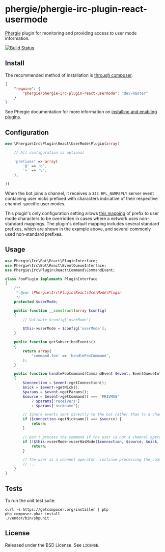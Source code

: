 # phergie/phergie-irc-plugin-react-usermode

[Phergie](http://github.com/phergie/phergie-irc-bot-react/) plugin for monitoring and providing access to user mode information.

[![Build Status](https://secure.travis-ci.org/phergie/phergie-irc-plugin-react-usermode.png?branch=master)](http://travis-ci.org/phergie/phergie-irc-plugin-react-usermode)

## Install

The recommended method of installation is [through composer](http://getcomposer.org).

```JSON
{
    "require": {
        "phergie/phergie-irc-plugin-react-usermode": "dev-master"
    }
}
```

See Phergie documentation for more information on
[installing and enabling plugins](https://github.com/phergie/phergie-irc-bot-react/wiki/Usage#plugins).

## Configuration

```php
new \Phergie\Irc\Plugin\React\UserMode\Plugin(array(

    // All configuration is optional

    'prefixes' => array(
        '@' => 'o',
        '+' => 'v',
    ),

))
```

When the bot joins a channel, it receives a `343 RPL_NAMREPLY` server event
containing user nicks prefixed with characters indicative of their respective
channel-specific user modes.

This plugin's only configuration setting allows
[this mapping](https://github.com/phergie/phergie-irc-plugin-react-usermode/blob/6ff691a2559c02b1b37ef555fc780b131898fe8a/src/Plugin.php#L40-46)
of prefix to user mode characters to be overridden in cases where a network
uses non-standard mappings. The plugin's default mapping includes several
standard prefixes, which are shown in the example above, and several commonly
used non-standard prefixes.

## Usage

```php
use Phergie\Irc\Bot\React\PluginInterface;
use Phergie\Irc\Bot\React\EventQueueInterface;
use Phergie\Irc\Plugin\React\Command\CommandEvent;

class FooPlugin implements PluginInterface
{
    /**
     * @var \Phergie\Irc\Plugin\React\UserMode\Plugin
     */
    protected $userMode;

    public function __construct(array $config)
    {
        // Validate $config['userMode']

        $this->userMode = $config['userMode'];
    }

    public function getSubscribedEvents()
    {
        return array(
            'command.foo' => 'handleFooCommand',
        );
    }

    public function handleFooCommand(CommandEvent $event, EventQueueInterface $queue)
    {
        $connection = $event->getConnection();
        $nick = $event->getNick();
        $params = $event->getParams();
        $source = $event->getCommand() === 'PRIVMSG'
            ? $params['receivers']
            : $params['nickname'];

        // Ignore events sent directly to the bot rather than to a channel
        if ($connection->getNickname() === $source) {
            return;
        }

        // Don't process the command if the user is not a channel operator
        if (!$this->userMode->userHasMode($connection, $source, $nick, 'o')) {
            return;
        }

        // The user is a channel operator, continue processing the command
        // ...
    }
}
```

## Tests

To run the unit test suite:

```
curl -s https://getcomposer.org/installer | php
php composer.phar install
./vendor/bin/phpunit
```

## License

Released under the BSD License. See `LICENSE`.
